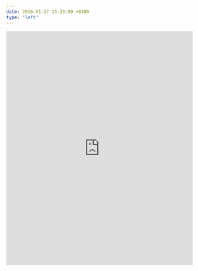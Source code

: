 ```yaml
---
date: 2016-01-27 15:20:09 +0200
type: "left"
---
```

<iframe src="https://www.facebook.com/plugins/post.php?href=https%3A%2F%2Fwww.facebook.com%2Fphoto.php%3Ffbid%3D10206576736550966%26set%3Da.1500377863244.2077675.1048105286%26type%3D3&width=500" width="500" height="627" style="border:none;overflow:hidden" scrolling="no" frameborder="0" allowTransparency="true"></iframe>
